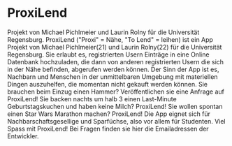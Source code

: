 # ProxiLend
Projekt von Michael Pichlmeier und Laurin Rolny für die Universität Regensburg.
ProxiLend ("Proxi" = Nähe, "To Lend" = leihen) ist ein App Projekt von Michael Pichlmeier(21) und Laurin Rolny(22) 
für die Universität Regensburg. Sie erlaubt es, registrierten Usern Einträge in eine Online Datenbank hochzuladen, 
die dann von anderen registrierten Usern die sich in der Nähe befinden, abgerufen werden können. 
Der Sinn der App ist es, Nachbarn und Menschen in der unmittelbaren Umgebung mit materiellen Dingen auszuhelfen, 
die momentan nicht gekauft werden können. Sie brauchen beim Einzug einen Hammer? 
Veröffentlichen sie eine Anfrage auf ProxiLend! 
Sie backen nachts um halb 3 einen Last-Minute Geburtstagskuchen und haben keine Milch? ProxiLend! 
Sie wollen spontan einen Star Wars Marathon machen? ProxiLend! 
Die App eignet sich für Nachbarschaftsgesellige und Sparfüchse, also vor allem für Studenten. 
Viel Spass mit ProxiLend! Bei Fragen finden sie hier die Emailadressen der Entwickler.
